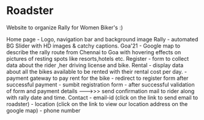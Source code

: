 # Roadster
Website to organize Rally for Women Biker's :)

Home page     - Logo, navigation bar and background image
Rally         - automated BG Slider with HD images & catchy captions.
Goa'21        - Google map to describe the rally route from Chennai to Goa with hovering effects on pictures of resting spots like resorts,hotels etc.
Register      - form to collect data about the rider ,her driving license and bike.
                      Rental        -  display data about all the bikes available to be rented with their rental cost per day.
                                    -   payment gateway to pay rent for the bike
                                    -   redirect to register form after successful payment
                                    -   sumbit registration form
                                    -   after successful validation of form and payment details  --->>>  send confirmation mail to rider along with rally date and time.
Contact      -  email-id (click on the link to send email to roadster)
             -  location (click on the link to view our location address on the google map)
             -  phone number
